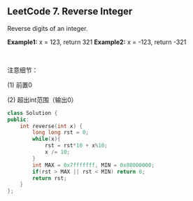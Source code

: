## LeetCode 7. Reverse Integer

Reverse digits of an integer.

**Example1:** x = 123, return 321
**Example2:** x = -123, return -321

<br>

注意细节：

(1) 前置0

(2) 超出int范围（输出0）

```cpp
class Solution {
public:
    int reverse(int x) {
        long long rst = 0;
        while(x){
            rst = rst*10 + x%10;
            x /= 10;
        }
        int MAX = 0x7fffffff, MIN = 0x80000000;
        if(rst > MAX || rst < MIN) return 0;
        return rst;
    }
};
```

